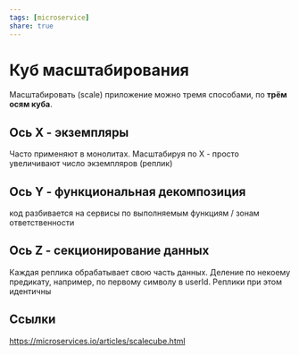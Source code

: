 ```yaml
---
tags: [microservice]
share: true
---
```

# Куб масштабирования
Масштабировать (scale) приложение можно тремя способами, по **трём осям куба**.
## Ось X - экземпляры
Часто применяют в монолитах. Масштабируя по X - просто увеличивают число экземпляров (реплик)
## Ось Y - функциональная декомпозиция
код разбивается на сервисы по выполняемым функциям / зонам ответственности
## Ось Z - секционирование данных
Каждая реплика обрабатывает свою часть данных. Деление по некоему предикату, например, по первому символу в userId. Реплики при этом идентичны
## Ссылки
https://microservices.io/articles/scalecube.html